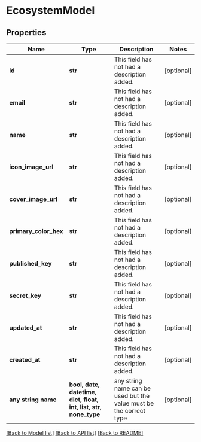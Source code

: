 # EcosystemModel


## Properties
Name | Type | Description | Notes
------------ | ------------- | ------------- | -------------
**id** | **str** | This field has not had a description added. | [optional] 
**email** | **str** | This field has not had a description added. | [optional] 
**name** | **str** | This field has not had a description added. | [optional] 
**icon_image_url** | **str** | This field has not had a description added. | [optional] 
**cover_image_url** | **str** | This field has not had a description added. | [optional] 
**primary_color_hex** | **str** | This field has not had a description added. | [optional] 
**published_key** | **str** | This field has not had a description added. | [optional] 
**secret_key** | **str** | This field has not had a description added. | [optional] 
**updated_at** | **str** | This field has not had a description added. | [optional] 
**created_at** | **str** | This field has not had a description added. | [optional] 
**any string name** | **bool, date, datetime, dict, float, int, list, str, none_type** | any string name can be used but the value must be the correct type | [optional]

[[Back to Model list]](../README.md#documentation-for-models) [[Back to API list]](../README.md#documentation-for-api-endpoints) [[Back to README]](../README.md)


